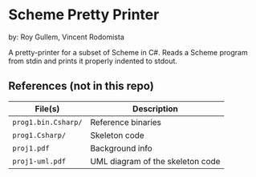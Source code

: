 # Scheme Pretty Printer

by: Roy Gullem, Vincent Rodomista

A pretty-printer for a subset of Scheme in C#. Reads a Scheme
program from stdin and prints it properly indented to stdout.


## References (not in this repo)

| File(s)             | Description                      |
|---------------------|----------------------------------|
| `prog1.bin.Csharp/` | Reference binaries               |
| `prog1.Csharp/`     | Skeleton code                    |
| `proj1.pdf`         | Background info                  |
| `proj1-uml.pdf`     | UML diagram of the skeleton code |
